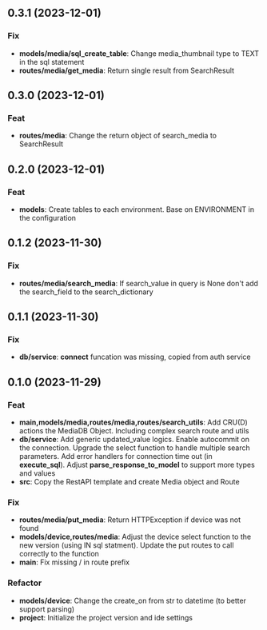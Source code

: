 ## 0.3.1 (2023-12-01)

### Fix

- **models/media/sql_create_table**: Change media_thumbnail type to TEXT in the sql statement
- **routes/media/get_media**: Return single result from SearchResult

## 0.3.0 (2023-12-01)

### Feat

- **routes/media**: Change the return object of search_media to SearchResult

## 0.2.0 (2023-12-01)

### Feat

- **models**: Create tables to each environment. Base on ENVIRONMENT in the configuration

## 0.1.2 (2023-11-30)

### Fix

- **routes/media/search_media**: If search_value in query is None don't add the search_field to the search_dictionary

## 0.1.1 (2023-11-30)

### Fix

- **db/service**: __connect__ funcation was missing, copied from auth service

## 0.1.0 (2023-11-29)

### Feat

- **main,models/media,routes/media,routes/search_utils**: Add CRU(D) actions the MediaDB Object. Including complex search route and utils
- **db/service**: Add generic updated_value logics. Enable autocommit on the connection. Upgrade the select function to handle multiple search parameters. Add error handlers for connection time out (in __execute_sql__). Adjust __parse_response_to_model__ to support more types and values
- **src**: Copy the RestAPI template and create Media object and Route

### Fix

- **routes/media/put_media**: Return HTTPException if device was not found
- **models/device,routes/media**: Adjust the device select function to the new version (using IN sql statment). Update the put routes to call correctly to the function
- **main**: Fix missing / in route prefix

### Refactor

- **models/device**: Change the create_on from str to datetime (to better support parsing)
- **project**: Initialize the project version and ide settings
